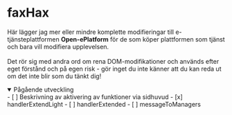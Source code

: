 # faxHax
Här lägger jag mer eller mindre komplette modifieringar till e-tjänsteplattformen **Open-ePlatform** för de som köper plattformen som tjänst och bara vill modifiera upplevelsen.
 <br><br>
Det rör sig med andra ord om rena DOM-modifikationer och används efter eget förstånd och på egen risk - gör inget du inte känner att du kan reda ut om det inte blir som du tänkt dig!

<details open >
  <summary>Pågående utveckling</summary>
  - [ ] Beskrivning av aktivering av funktioner via sidhuvud
  - [x] handlerExtendLight
  - [ ] handlerExtended
  - [ ] messageToManagers
</details>
